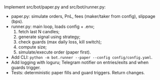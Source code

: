 Implement src/bot/paper.py and src/bot/runner.py:
- paper.py: simulate orders, PnL, fees (maker/taker from config), slippage (bps).
- runner.py: main loop, loads config + .env; 
  1) fetch last N candles; 
  2) generate signal using strategy; 
  3) check guards (max daily loss, kill switch); 
  4) compute size; 
  5) simulate/execute order (paper first).
- Add CLI: `python -m bot.runner --paper --config config/config.yaml`.
- Add logging with loguru; Telegram notifier on entries/exits and when guards trigger.
- Tests: deterministic paper fills and guard triggers.
Return changes.
